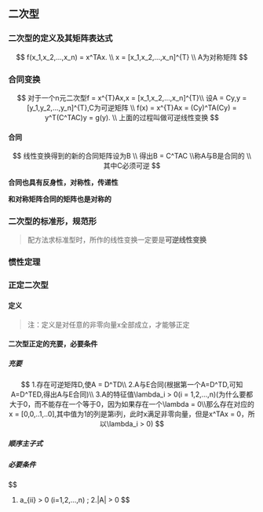 ## 二次型

### 二次型的定义及其矩阵表达式

$$
f(x_1,x_2,...,x_n) = x^TAx.
\\
x = [x_1,x_2,...,x_n]^{T}
\\
A为对称矩阵
$$



### 合同变换

$$
对于一个n元二次型f = x^{T}Ax,x = [x_1,x_2,...,x_n]^{T}\\
设A = Cy,y = [y_1,y_2,...,y_n]^{T},C为可逆矩阵
\\
f(x) = x^{T}Ax = (Cy)^TA(Cy) = y^T(C^TAC)y = g(y).
\\
上面的过程叫做可逆线性变换
$$





#### 合同

$$
线性变换得到的新的合同矩阵设为B
\\
得出B = C^TAC
\\称A与B是合同的
\\
其中C必须可逆
$$

**合同也具有反身性，对称性，传递性**

**和对称矩阵合同的矩阵也是对称的**

### 二次型的标准形，规范形

> 配方法求标准型时，所作的线性变换一定要是**可逆线性变换**



### 惯性定理



### 正定二次型

#### 定义

> 注：定义是对任意的非零向量x全部成立，才能够正定

#### 二次型正定的充要，必要条件

##### 充要


$$
1.存在可逆矩阵D,使A = D^TD\\
2.A与E合同(根据第一个A=D^TD,可知A=D^TED,得出A与E合同)\\
3.A的特征值\lambda_i > 0(i = 1,2,...,n)(为什么要都大于0，而不能存在一个等于0，因为如果存在一个\lambda = 0\\那么存在对应的x = [0,0,..1,..0],其中值为1的列是第i列，此时x满足非零向量，但是x^TAx = 0，所以\lambda_i > 0)
$$

##### 顺序主子式



##### 必要条件

$$
1. a_{ii} > 0 (i=1,2,...,n) ; 2.|A| > 0
$$


